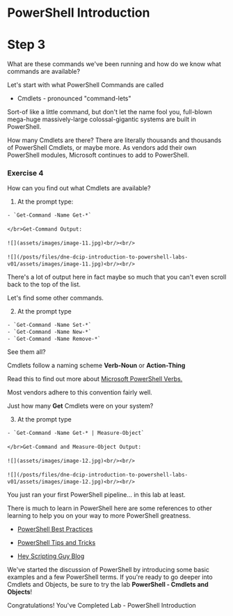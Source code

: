 # PowerShell Introduction

# Step 3

What are these commands we've been running and how do we know what commands are available?

Let's start with what PowerShell Commands are called

  - Cmdlets - pronounced "command-lets"

  Sort-of like a little command, but don't let the name fool you, full-blown mega-huge massively-large colossal-gigantic systems are built in PowerShell.

How many Cmdlets are there? There are literally thousands and thousands of PowerShell Cmdlets, or maybe more. As vendors add their own PowerShell modules, Microsoft continues to add to PowerShell.

### Exercise 4

How can you find out what Cmdlets are available?

  1. At the prompt type:

    - `Get-Command -Name Get-*`

    </br>Get-Command Output:

    ![](assets/images/image-11.jpg)<br/><br/>

    ![](/posts/files/dne-dcip-introduction-to-powershell-labs-v01/assets/images/image-11.jpg)<br/><br/>

  There's a lot of output here in fact maybe so much that you can't even scroll back to the top of the list.

  Let's find some other commands.

  2. At the prompt type

    - `Get-Command -Name Set-*`
    - `Get-Command -Name New-*`
    - `Get-Command -Name Remove-*`

  See them all?

  Cmdlets follow a naming scheme **Verb-Noun** or **Action-Thing**

  Read this to find out more about [Microsoft PowerShell Verbs.](https://msdn.microsoft.com/en-us/library/ms714428%28v=vs.85%29.aspx)

  Most vendors adhere to this convention fairly well.

  Just how many **Get** Cmdlets were on your system?

  3. At the prompt type

    - `Get-Command -Name Get-* | Measure-Object`

    </br>Get-Command and Measure-Object Output:

    ![](assets/images/image-12.jpg)<br/><br/>

    ![](/posts/files/dne-dcip-introduction-to-powershell-labs-v01/assets/images/image-12.jpg)<br/><br/>

  You just ran your first PowerShell pipeline... in this lab at least.

There is much to learn in PowerShell here are some references to other learning to help you on your way to more PowerShell greatness.  

  - [PowerShell Best Practices](https://blogs.technet.microsoft.com/pstips/2014/06/17/powershell-scripting-best-practices/)

  - [PowerShell Tips and Tricks](https://powershell.org/category/tips-tricks/)

  - [Hey Scripting Guy Blog](https://blogs.technet.microsoft.com/heyscriptingguy/)

  We've started the discussion of PowerShell by introducing some basic examples and a few PowerShell terms. If you're ready to go deeper into Cmdlets and Objects, be sure to try the lab **PowerShell - Cmdlets and Objects**!
  
Congratulations! You've Completed Lab - PowerShell Introduction
